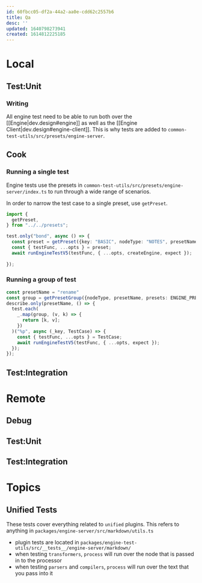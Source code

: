 ```yaml
---
id: 60fbcc05-df2a-44a2-aa0e-cdd62c2557b6
title: Qa
desc: ''
updated: 1640798273941
created: 1614812225185
---
```


# Local


## Test:Unit

### Writing

All engine test need to be able to run both over the [[Engine|dev.design#engine]] as well as the [[Engine Client|dev.design#engine-client]]. 
This is why tests are added to `common-test-utils/src/presets/engine-server`.


## Cook

### Running a single test
Engine tests use the presets in `common-test-utils/src/presets/engine-server/index.ts` to run through a wide range of scenarios.

In order to narrow the test case to a single preset, use `getPreset`.

```ts
import {
  getPreset,
} from "../../presets";

test.only("bond", async () => {
  const preset = getPreset({key: "BASIC", nodeType: "NOTES", presetName: "render", presets: ENGINE_PRESETS})
  const { testFunc, ...opts } = preset;
  await runEngineTestV5(testFunc, { ...opts, createEngine, expect });
  
});
```

### Running a group of test

```ts
const presetName = "rename"
const group = getPresetGroup({nodeType, presetName, presets: ENGINE_PRESETS});
describe.only(presetName, () => {
  test.each(
    _.map(group, (v, k) => {
      return [k, v];
    })
  )("%p", async (_key, TestCase) => {
    const { testFunc, ...opts } = TestCase;
    await runEngineTestV5(testFunc, { ...opts, expect });
  });
});
```

## Test:Integration

# Remote

## Debug

## Test:Unit

## Test:Integration

# Topics

## Unified Tests
These tests cover everything related to `unified` plugins. This refers to anything in `packages/engine-server/src/markdown/utils.ts`

- plugin tests are located in `packages/engine-test-utils/src/__tests__/engine-server/markdown/`
- when testing `transformers`, `process` will run over the node that is passed in to the processor
- when testing `parsers` and `compilers`, `process` will run over the text that you pass into it 

